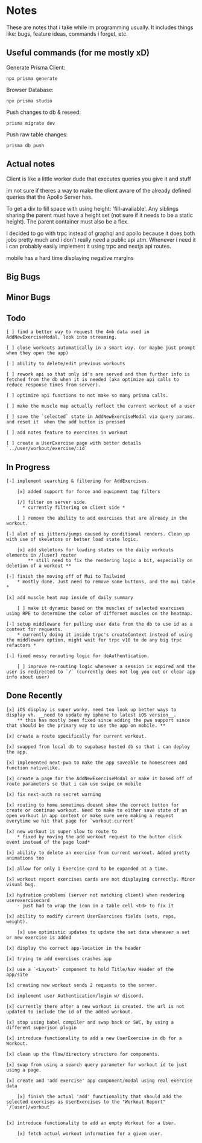# Notes

These are notes that i take while im programming usually. It includes things like: bugs, feature ideas, commands i forget, etc.

## Useful commands (for me mostly xD)

Generate Prisma Client:

`npx prisma generate`

Browser Database:

`npx prisma studio`

Push changes to db & reseed:

`prisma migrate dev`

Push raw table changes:

`prisma db push`

## Actual notes

Client is like a little worker dude that executes queries you give it and stuff

im not sure if theres a way to make the client aware of the already defined queries that the Apollo Server has.

To get a div to fill space with using height: 'fill-available'. Any siblings sharing the parent must have a height set (not sure if it needs to be a static height). The parent container must also be a flex.

I decided to go with trpc instead of graphql and apollo because it does both jobs pretty much and i don't really need a public api atm. Whenever i need it i can probably easily implement it using trpc and nextjs api routes.

mobile has a hard time displaying negative margins

## Big Bugs

## Minor Bugs

## Todo

    [ ] find a better way to request the 4mb data used in AddNewExerciseModal, look into streaming.

    [ ] close workouts automatically in a smart way. (or maybe just prompt when they open the app)

    [ ] ability to delete/edit previous workouts

    [ ] rework api so that only id's are served and then further info is fetched from the db when it is needed (aka optimize api calls to reduce response times from server).

    [ ] optimize api functions to not make so many prisma calls.

    [ ] make the muscle map actually reflect the current workout of a user

    [ ] save the `selected` state in AddNewExerciseModal via query params. and reset it  when the add button is pressed

    [ ] add notes feature to exercises in workout

    [ ] create a UserExercise page with better details `../user/workout/exercise/:id`

## In Progress

    [-] implement searching & filtering for AddExercises.

        [x] added support for force and equipment tag filters

        [/] filter on server side.
          * currently filtering on client side *

        [ ] remove the ability to add exercises that are already in the workout.

    [-] alot of ui jitters/jumps caused by conditional renders. Clean up with use of skeletons or better load state logic.

        [x] add skeletons for loading states on the daily workouts elements in /[user] router
            ** still need to fix the rendering logic a bit, especially on deletion of a workout **

    [-] finish the moving off of Mui to Tailwind
        * mostly done. Just need to remove some buttons, and the mui table *

    [x] add muscle heat map inside of daily summary

        [ ] make it dynamic based on the muscles of selected exercises using RPE to determine the color of differnet muscles on the heatmap.

    [-] setup middleware for pulling user data from the db to use id as a context for requests.
        * currently doing it inside trpc's createContext instead of using the middleware option, might wait for trpc v10 to do any big trpc refactors *

    [-] fixed messy rerouting logic for deAuthentication.

        [ ] improve re-routing logic whenever a session is expired and the user is redirected to `/` (currently does not log you out or clear app info about user)

## Done Recently

    [x] iOS display is super wonky. need too look up better ways to display vh. __need to update my iphone to latest iOS version__.
        ** this has mostly been fixed since adding the pwa support since that should be the primary way to use the app on mobile. **

    [x] create a route specifically for current workout.

    [x] swapped from local db to supabase hosted db so that i can deploy the app.

    [x] implemented next-pwa to make the app saveable to homescreen and function nativelike.

    [x] create a page for the AddNewExerciseModal or make it based off of route parameters so that i can use swipe on mobile

    [x] fix next-auth no secret warning

    [x] routing to home sometimes doesnt show the correct button for create or continue workout. Need to make to either save state of an open workout in app context or make sure were making a request everytime we hit that page for `workout.current`

    [x] new workout is super slow to route to
        * fixed by moving the add workout request to the button click event instead of the page load*

    [x] ability to delete an exercise from current workout. Added pretty animations too

    [x] allow for only 1 Exercise card to be expanded at a time.

    [x] workout report exercises cards are not displaying correctly. Minor visual bug.

    [x] hydration problems (server not matching client) when rendering userexercisecard
        - just had to wrap the icon in a table cell <td> to fix it

    [x] ability to modify current UserExercises fields (sets, reps, weight).

        [x] use optimistic updates to update the set data whenever a set or new exercise is added

    [x] display the correct app-location in the header

    [x] trying to add exercises crashes app

    [x] use a `<Layout>` component to hold Title/Nav Header of the app/site

    [x] creating new workout sends 2 requests to the server.

    [x] implement user Authentication/login w/ discord.

    [x] currently there after a new workout is created. the url is not updated to include the id of the added workout.

    [x] stop using babel compiler and swap back or SWC, by using a different superjson plugin

    [x] introduce functionality to add a new UserExercise in db for a Workout.

    [x] clean up the flow/directory structure for components.

    [x] swap from using a search query parameter for workout id to just using a page.

    [x] create and 'add exercise' app component/modal using real exercise data

        [x] finish the actual 'add' functionality that should add the selected exercises as UserExercises to the "Workout Report" `/[user]/workout`


    [x] introduce functionality to add an empty Workout for a User.

        [x] fetch actual workout information for a given user.
